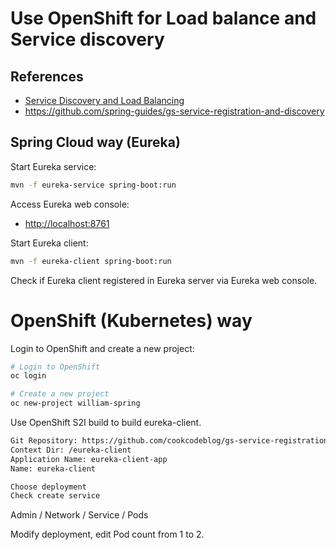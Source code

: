 # Use OpenShift for Load balance and Service discovery

## References

- [Service Discovery and Load Balancing](https://learn.openshift.com/middleware/courses/middleware-spring-boot/microservices-2)
- <https://github.com/spring-guides/gs-service-registration-and-discovery>

## Spring Cloud way (Eureka)


Start Eureka service:

```bash
mvn -f eureka-service spring-boot:run
```

Access Eureka web console:
- <http://localhost:8761>

Start Eureka client:

```bash
mvn -f eureka-client spring-boot:run
```

Check if Eureka client registered in Eureka server via Eureka web console.


# OpenShift (Kubernetes) way

Login to OpenShift and create a new project:

```bash
# Login to OpenShift
oc login

# Create a new project
oc new-project william-spring
```



Use OpenShift S2I build to build eureka-client.

```txt
Git Repository: https://github.com/cookcodeblog/gs-service-registration-and-discovery
Context Dir: /eureka-client
Application Name: eureka-client-app
Name: eureka-client

Choose deployment
Check create service
```

Admin / Network / Service / Pods

Modify deployment, edit Pod count from 1 to 2.

